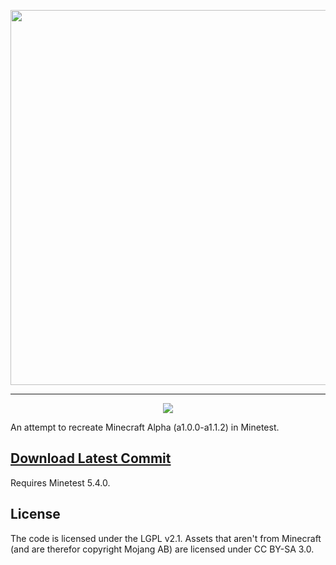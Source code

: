 <p align="center"><img width=600 src="https://raw.githubusercontent.com/danil275487/minecraftnt/main/menu/header.png"></p>

---

<p align="center"><img src="https://i.imgur.com/xnGs513.png"></p>

An attempt to recreate Minecraft Alpha (a1.0.0-a1.1.2) in Minetest.

## [Download Latest Commit](https://github.com/danil275487/minecraftnt/archive/refs/heads/main.zip)

Requires Minetest 5.4.0.

## License
The code is licensed under the LGPL v2.1. Assets that aren't from Minecraft (and are therefor copyright Mojang AB) are licensed under CC BY-SA 3.0.
